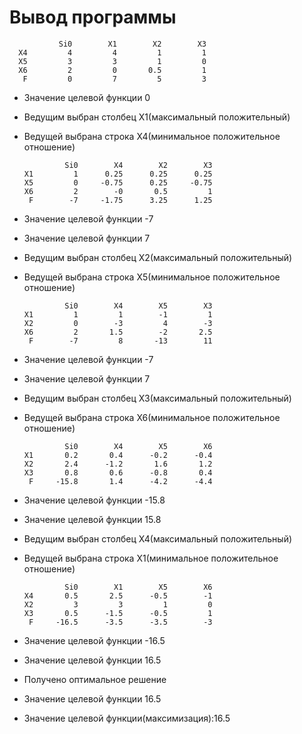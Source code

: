 # Вывод программы
               Si0        X1        X2        X3  
      X4         4         4         1         1  
      X5         3         3         1         0  
      X6         2         0       0.5         1  
       F         0         7         5         3  
* Значение целевой функции 0
* Ведущим выбран столбец X1(максимальный положительный)
* Ведущей выбрана строка X4(минимальное положительное отношение)

               Si0        X4        X2        X3  
      X1         1      0.25      0.25      0.25  
      X5         0     -0.75      0.25     -0.75  
      X6         2        -0       0.5         1  
       F        -7     -1.75      3.25      1.25  
* Значение целевой функции -7
* Значение целевой функции 7
* Ведущим выбран столбец X2(максимальный положительный)
* Ведущей выбрана строка X5(минимальное положительное отношение)

               Si0        X4        X5        X3  
      X1         1         1        -1         1  
      X2         0        -3         4        -3  
      X6         2       1.5        -2       2.5  
       F        -7         8       -13        11  
* Значение целевой функции -7
* Значение целевой функции 7
* Ведущим выбран столбец X3(максимальный положительный)
* Ведущей выбрана строка X6(минимальное положительное отношение)

               Si0        X4        X5        X6  
      X1       0.2       0.4      -0.2      -0.4  
      X2       2.4      -1.2       1.6       1.2  
      X3       0.8       0.6      -0.8       0.4  
       F     -15.8       1.4      -4.2      -4.4  
* Значение целевой функции -15.8
* Значение целевой функции 15.8
* Ведущим выбран столбец X4(максимальный положительный)
* Ведущей выбрана строка X1(минимальное положительное отношение)

               Si0        X1        X5        X6  
      X4       0.5       2.5      -0.5        -1  
      X2         3         3         1         0  
      X3       0.5      -1.5      -0.5         1  
       F     -16.5      -3.5      -3.5        -3  
* Значение целевой функции -16.5
* Значение целевой функции 16.5
* Получено оптимальное решение
* Значение целевой функции 16.5
* Значение целевой функции(максимизация):16.5
